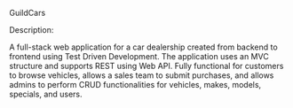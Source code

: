 GuildCars

Description:

A full-stack web application for a car dealership created from backend to frontend using Test Driven Development. 
The application uses an MVC structure and supports REST using Web API. Fully functional for customers to browse vehicles, 
allows a sales team to submit purchases, and allows admins to perform CRUD functionalities for vehicles, makes, models, specials, and users.
